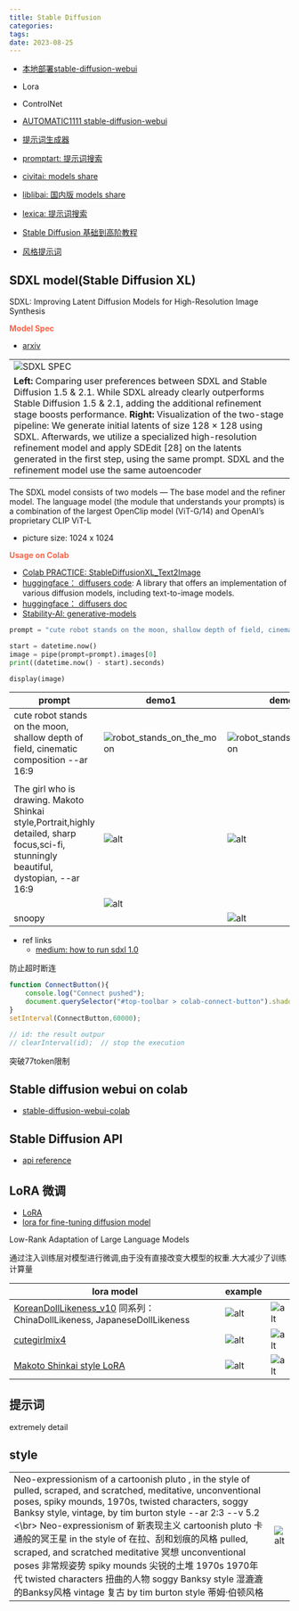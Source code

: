 ```yaml
---
title: Stable Diffusion
categories: 
tags: 
date: 2023-08-25
---
```


- [本地部署stable-diffusion-webui](https://sspai.com/post/79868)
- Lora
- ControlNet 
- [AUTOMATIC1111 stable-diffusion-webui](https://github.com/AUTOMATIC1111/stable-diffusion-webui)
- [提示词生成器](https://tag.redsex.cc/)
- [promptart: 提示词搜索](https://promptart.cc/)
- [civitai: models share](https://civitai.com/)
- [liblibai: 国内版 models share](https://www.liblibai.com/)
- [lexica: 提示词搜索](https://lexica.art/)
- [Stable Diffusion 基础到高阶教程](https://vocus.cc/neversaysd/home)

- [风格提示词](https://supagruen.github.io/StableDiffusion-CheatSheet/)
## SDXL model(Stable Diffusion XL)

SDXL: Improving Latent Diffusion Models for High-Resolution Image Synthesis

**<font color='Tomato'>Model Spec</font>**

- [arxiv](https://arxiv.org/abs/2307.01952)

|     |
| --- |
| ![SDXL SPEC](https://cdn.jsdelivr.net/gh/YeeKal/img_land/blog/08/2023-08-25_15-18.png) |
|**Left:** Comparing user preferences between SDXL and Stable Diffusion 1.5 & 2.1. While SDXL already clearly outperforms Stable Diffusion 1.5 & 2.1, adding the additional refinement stage boosts performance. **Right:** Visualization of the two-stage pipeline: We generate initial latents of size 128 × 128 using SDXL. Afterwards, we utilize a specialized high-resolution refinement model and apply SDEdit [28] on the latents generated in the first step, using the same prompt. SDXL and the refinement model use the same autoencoder |


The SDXL model consists of two models — The base model and the refiner model. The language model (the module that understands your prompts) is a combination of the largest OpenClip model (ViT-G/14) and OpenAI’s proprietary CLIP ViT-L

- picture size: 1024 x 1024


**<font color='Tomato'>Usage on Colab</font>**

- [Colab PRACTICE: StableDiffusionXL_Text2Image](https://colab.research.google.com/drive/18ZwvrW6uOcJchFwEnOMIBCiTwmkPBMvG#scrollTo=bVWg9enGtdNt)
- [huggingface： diffusers code](https://github.com/huggingface/diffusers): A library that offers an implementation of various diffusion models, including text-to-image models.
- [huggingface： diffusers doc](https://huggingface.co/docs/diffusers/v0.20.0/en/api/pipelines/stable_diffusion/stable_diffusion_xl)
- [Stability-AI: generative-models](https://github.com/Stability-AI/generative-models)

```python
prompt = "cute robot stands on the moon, shallow depth of field, cinematic composition --ar 16:9"

start = datetime.now()
image = pipe(prompt=prompt).images[0]
print((datetime.now() - start).seconds)

display(image)
```

|prompt| demo1  | demo2  |
|---|---|---|
|cute robot stands on the moon, shallow depth of field, cinematic composition --ar 16:9| ![robot_stands_on_the_moon](https://cdn.jsdelivr.net/gh/YeeKal/img_land/blog/08/download.png)  | ![robot_stands_on_the_moon](https://cdn.jsdelivr.net/gh/YeeKal/img_land/blog/08/stable_diffusion_robot2.png)  |
|||
|The girl who is drawing. Makoto Shinkai style,Portrait,highly detailed, sharp focus,sci-fi, stunningly beautiful, dystopian, --ar 16:9|![alt](https://cdn.jsdelivr.net/gh/YeeKal/img_land/blog/08/20230826123856.png)|![alt](https://cdn.jsdelivr.net/gh/YeeKal/img_land/blog/08/20230826131728.png)|
||![alt](https://cdn.jsdelivr.net/gh/YeeKal/img_land/blog/08/20230826132320.png)||
|snoopy||![alt](https://cdn.jsdelivr.net/gh/YeeKal/img_land/blog/08/20230827102254.png)|


- ref links
    - [medium: how to run sdxl 1.0](https://medium.com/@andysingal/how-to-run-sdxl-1-0-model-629048e49e70)

防止超时断连

```js
function ConnectButton(){
    console.log("Connect pushed"); 
    document.querySelector("#top-toolbar > colab-connect-button").shadowRoot.querySelector("#connect").click() 
}
setInterval(ConnectButton,60000);

// id: the result outpur
// clearInterval(id);  // stop the execution
```

突破77token限制

## Stable diffusion webui on colab

- [stable-diffusion-webui-colab](https://github.com/camenduru/stable-diffusion-webui-colab)

## Stable Diffusion API

- [api reference](https://platform.stability.ai/docs/api-reference#tag/v1user)

## LoRA 微调

- [LoRA](https://github.com/microsoft/LoRA)
- [lora for fine-tuning diffusion model](https://github.com/cloneofsimo/lora)

Low-Rank Adaptation of Large Language Models

通过注入训练层对模型进行微调,由于没有直接改变大模型的权重.大大减少了训练计算量

|lora model|example||
|---|---|---|
|[KoreanDollLikeness_v10](https://huggingface.co/Kanbara/doll-likeness-series) 同系列：ChinaDollLikeness, JapaneseDollLikeness|![alt](https://files.catbox.moe/r61ozj.png) |![alt](https://cdn.jsdelivr.net/gh/YeeKal/img_land/blog/08/20230827121527.png)|
|[cutegirlmix4](https://civitai.com/models/14171/cutegirlmix4)|![alt](https://i.imgur.com/EUu1iZ2.jpg)|![alt](https://i.imgur.com/xLtYSU7.png)|
|[Makoto Shinkai style LoRA](https://civitai.com/models/10626/makoto-shinkai-your-name-substyles-style-lora)|![alt](https://cdn.jsdelivr.net/gh/YeeKal/img_land/blog/08/20230827122526.png)|![alt](https://cdn.jsdelivr.net/gh/YeeKal/img_land/blog/08/20230827122603.png)|


## 提示词

extremely detail

## style


|||
|---|---|
|Neo-expressionism of a cartoonish pluto , in the style of pulled, scraped, and scratched, meditative, unconventional poses, spiky mounds, 1970s, twisted characters, soggy Banksy style, vintage, by tim burton style --ar 2:3 --v 5.2 <\br> Neo-expressionism of 新表现主义 cartoonish pluto 卡通般的冥王星 in the style of 在拉、刮和划痕的风格 pulled, scraped, and scratched meditative 冥想 unconventional poses 非常规姿势 spiky mounds 尖锐的土堆 1970s 1970年代 twisted characters 扭曲的人物 soggy Banksy style 湿漉漉的Banksy风格 vintage 复古 by tim burton style 蒂姆·伯顿风格|![alt](https://d1tbi5ymsmhzj2.cloudfront.net/attachments/933565701162168371/1124782195991658527/RikeR_Neo-expressionism_of_a_cartoonish_pluto__in_the_style_of__db1cabb8-2b2d-4715-9865-9a4a8e51b671.webp)|
